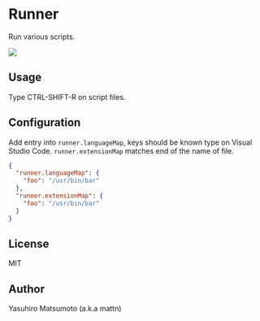 # Runner

Run various scripts.

![](https://raw.githubusercontent.com/mattn/vscode-runner/master/images/screenshot.gif)

## Usage

Type CTRL-SHIFT-R on script files.

## Configuration

Add entry into `runner.languageMap`, keys should be known type on Visual Studio Code.
`runner.extensionMap` matches end of the name of file.

```json
{
  "runner.languageMap": {
    "foo": "/usr/bin/bar"
  },
  "runner.extensionMap": {
    "foo": "/usr/bin/bar"
  }
}
```

## License

MIT

## Author

Yasuhiro Matsumoto (a.k.a mattn)
